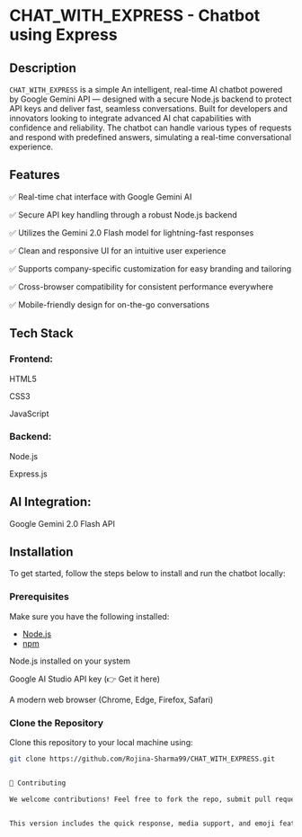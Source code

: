 # CHAT_WITH_EXPRESS - Chatbot using Express

## Description
`CHAT_WITH_EXPRESS` is a simple An intelligent, real-time AI chatbot powered by Google Gemini API — designed with a secure Node.js backend to protect API keys and deliver fast, seamless conversations. Built for developers and innovators looking to integrate advanced AI chat capabilities with confidence and reliability. The chatbot can handle various types of requests and respond with predefined answers, simulating a real-time conversational experience.

## Features
✅ Real-time chat interface with Google Gemini AI

✅ Secure API key handling through a robust Node.js backend

✅ Utilizes the Gemini 2.0 Flash model for lightning-fast responses

✅ Clean and responsive UI for an intuitive user experience

✅ Supports company-specific customization for easy branding and tailoring

✅ Cross-browser compatibility for consistent performance everywhere

✅ Mobile-friendly design for on-the-go conversations


## Tech Stack

### Frontend:

HTML5

CSS3

JavaScript

### Backend:

Node.js

Express.js

## AI Integration:

Google Gemini 2.0 Flash API



## Installation

To get started, follow the steps below to install and run the chatbot locally:



### Prerequisites
Make sure you have the following installed:
- [Node.js](https://nodejs.org/)
- [npm](https://www.npmjs.com/)

 Node.js installed on your system

Google AI Studio API key (👉 Get it here)

A modern web browser (Chrome, Edge, Firefox, Safari)


### Clone the Repository
Clone this repository to your local machine using:
```bash
git clone https://github.com/Rojina-Sharma99/CHAT_WITH_EXPRESS.git


🎯 Contributing

We welcome contributions! Feel free to fork the repo, submit pull requests, or suggest improvements.


This version includes the quick response, media support, and emoji features, highlighting them as important functions of the bot.

